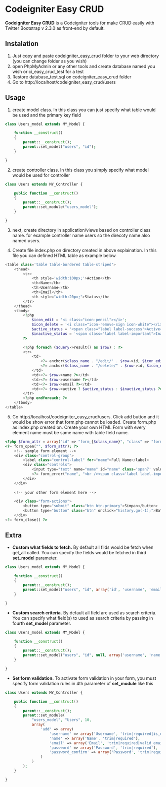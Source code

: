 Codeigniter Easy CRUD
========================

**Codeigniter Easy CRUD** is a Codeigniter tools for make CRUD easily with Twitter Bootstrap v 2.3.0 as front-end by default.

Instalation
---

1. Just copy and paste codeigniter_easy_crud folder to your web directory (you can change folder as you wish)
2. open PhpMyAdmin or any other tools and create database named you wish or ci_easy_crud_test for a test
3. Restore database_test.sql on codeigniter_easy_crud folder
4. Go to http://localhost/codeigniter_easy_crud/users

Usage
---

1. create model class. In this class you can just specify what table would be used and the primary key field

```php
class Users_model extends MY_Model {

	function __construct()
	{
		parent::__construct();
		parent::set_model("users", "id");		
	}

}
```

2. create controller class. In this class you simply specify what model would be used for controller

```php
class Users extends MY_Controller {

	public function __construct()
	{
		parent::__construct();
		parent::set_module("users_model");		
	}

}
```

3. next, create directory in application/views based on controller class name. for example controller name users so the direcoty name also named users. 

4. Create file index.php on directory created in above explaination. In this file you can defined HTML table as example below. 

```php
<table class='table table-bordered table-striped'>       
    <thead>
        <tr>            
            <th style='width:100px;'>Action</th>
            <th>Name</th>
            <th>Username</th>
            <th>Email</th>            
            <th style="width:20px;">Status</th>
        </tr>
    </thead>
    <tbody>
        <?php 
            $icon_edit = '<i class="icon-pencil"></i>';
            $icon_delete = '<i class="icon-remove-sign icon-white"></i>';
            $active_status = '<span class="label label-success">Active</span>';
            $inactive_status = '<span class="label label-important">Inactive</span>';
        ?>

        <?php foreach ($query->result() as $row) : ?>
        <tr>
            <td>
                <?= anchor($class_name . "/edit/" . $row->id, $icon_edit, array('title' => 'Edit user', 'class' => 'btn')); ?>
                <?= anchor($class_name . "/delete/" . $row->id, $icon_delete, array('title' => 'Delete user', 'class' => 'btn btn-danger', 'onclick' => 'Are you sure ?')); ?>                
            </td>           
            <td><?= $row->name ?></td>
            <td><?= $row->username ?></td>
            <td><?= $row->email ?></td>            
            <td><?= $row->active ? $active_status : $inactive_status ?></td>
        </tr>                        
        <?php endforeach; ?>
    </tbody>
</table>
```

5. Go http://localhost/codeigniter_easy_crud/users. Click add button and it would be show error that form.php cannot be loaded. Create form.php as index.php created on. Create your own HTML Form with every element name must be same name with table field name.

```php
<?php $form_attr = array("id" => "form_{$class_name}", "class" => "form-horizontal") ?>
<?= form_open("", $form_attr); ?>   
	<!-- sample form element -->  
    <div class="control-group">
        <label class="control-label" for="name">Full Name</label>
        <div class="controls">
            <input type="text" name="name" id="name" class='span7' value='<?= $name ?>' />
            <?= form_error("name", "<br /><span class='label label-important'>", "</span>")?>
        </div>
    </div>
    
    <!-- your other form element here --> 

    <div class="form-actions">
        <button type="submit" class="btn btn-primary">Simpan</button>
        <button type="button" class="btn" onclick="history.go(-1);">Batal</button>
    </div>
<?= form_close() ?>
```

Extra
---

- **Custom what fields to fetch.**
By default all filds would be fetch when get_all called. You can specify the fields would be fetched in third **set_model** parameter.

```php
class Users_model extends MY_Model {

    function __construct()
    {
        parent::__construct();
        parent::set_model("users", "id", array('id', 'username', 'email'));      
    }

}
```

- **Custom search criteria.** 
By default all field are used as search criteria. You can specify what field(s) to used as search criteria by passing in fourth **set_model** parameter. 

```php
class Users_model extends MY_Model {

	function __construct()
	{
		parent::__construct();
		parent::set_model("users", "id", null, array('username', 'name'));		
	}

}
```

- **Set form validation.**
To activate form validation in your form, you must specify form validation rules in 4th parameter of **set_module** like this

```php
class Users extends MY_Controller {

    public function __construct()
    {
        parent::__construct();
        parent::set_module(
            "users_model", "Users", 10,
            array(
                'add' => array(
                    'username' => array('Username', 'trim|required|is_unique[users.username]'),
                    'name' => array('Name', 'trim|required'),
                    'email' => array('Email', 'trim|required|valid_email'),
                    'password' => array('Password', 'trim|required'),
                    'password_confirm' => array('Password', 'trim|required|matches[password]')
                )
            )
        );        
    }

}
```